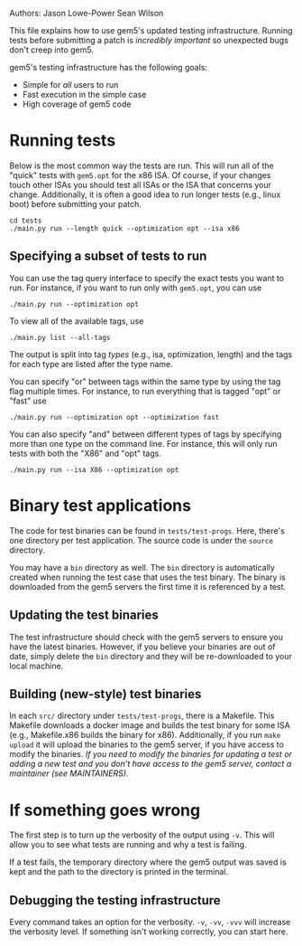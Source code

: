 Authors: Jason Lowe-Power
         Sean Wilson

This file explains how to use gem5's updated testing infrastructure. Running
tests before submitting a patch is *incredibly important* so unexpected bugs
don't creep into gem5.

gem5's testing infrastructure has the following goals:
 * Simple for *all* users to run
 * Fast execution in the simple case
 * High coverage of gem5 code

# Running tests

Below is the most common way the tests are run. This will run all of the "quick"
tests with ``gem5.opt`` for the x86 ISA. Of course, if your changes touch other
ISAs you should test all ISAs or the ISA that concerns your change.
Additionally, it is often a good idea to run longer tests (e.g., linux boot)
before submitting your patch.

```shell
cd tests
./main.py run --length quick --optimization opt --isa x86
```

## Specifying a subset of tests to run

You can use the tag query interface to specify the exact tests you want to run.
For instance, if you want to run only with `gem5.opt`, you can use

```shell
./main.py run --optimization opt
```

To view all of the available tags, use

```shell
./main.py list --all-tags
```

The output is split into tag *types* (e.g., isa, optimization, length) and the
tags for each type are listed after the type name.

You can specify "or" between tags within the same type by using the tag flag
multiple times. For instance, to run everything that is tagged "opt" or "fast"
use

```shell
./main.py run --optimization opt --optimization fast
```

You can also specify "and" between different types of tags by specifying more than one type on the command line. For instance, this will only run tests with both the "X86" and "opt" tags.

```shell
./main.py run --isa X86 --optimization opt
```

# Binary test applications

The code for test binaries can be found in ``tests/test-progs``.
Here, there's one directory per test application.
The source code is under the ``source`` directory.

You may have a ``bin`` directory as well.
The ``bin`` directory is automatically created when running the test case that uses the test binary.
The binary is downloaded from the gem5 servers the first time it is referenced by a test.

## Updating the test binaries

The test infrastructure should check with the gem5 servers to ensure you have the latest binaries.
However, if you believe your binaries are out of date, simply delete the ``bin`` directory and they will be re-downloaded to your local machine.

## Building (new-style) test binaries

In each ``src/`` directory under ``tests/test-progs``, there is a Makefile.
This Makefile downloads a docker image and builds the test binary for some ISA (e.g., Makefile.x86 builds the binary for x86).
Additionally, if you run ``make upload`` it will upload the binaries to the gem5 server, if you have access to modify the binaries.
*If you need to modify the binaries for updating a test or adding a new test and you don't have access to the gem5 server, contact a maintainer (see MAINTAINERS).*

# If something goes wrong

The first step is to turn up the verbosity of the output using `-v`. This will
allow you to see what tests are running and why a test is failing.

If a test fails, the temporary directory where the gem5 output was saved is kept and the path to the directory is printed in the terminal.

## Debugging the testing infrastructure

Every command takes an option for the verbosity. `-v`, `-vv`, `-vvv` will increase the verbosity level. If something isn't working correctly, you can start here.
